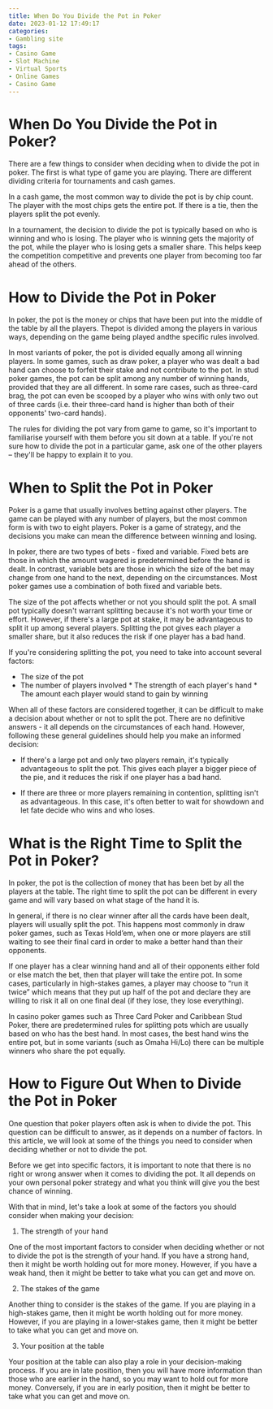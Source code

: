 ```yaml
---
title: When Do You Divide the Pot in Poker
date: 2023-01-12 17:49:17
categories:
- Gambling site
tags:
- Casino Game
- Slot Machine
- Virtual Sports
- Online Games
- Casino Game
---
```



#  When Do You Divide the Pot in Poker?

There are a few things to consider when deciding when to divide the pot in poker. The first is what type of game you are playing. There are different dividing criteria for tournaments and cash games.

In a cash game, the most common way to divide the pot is by chip count. The player with the most chips gets the entire pot. If there is a tie, then the players split the pot evenly.

In a tournament, the decision to divide the pot is typically based on who is winning and who is losing. The player who is winning gets the majority of the pot, while the player who is losing gets a smaller share. This helps keep the competition competitive and prevents one player from becoming too far ahead of the others.

#  How to Divide the Pot in Poker

In poker, the pot is the money or chips that have been put into the middle of the table by all the players. Thepot is divided among the players in various ways, depending on the game being played andthe specific rules involved.

In most variants of poker, the pot is divided equally among all winning players. In some games, such as draw poker, a player who was dealt a bad hand can choose to forfeit their stake and not contribute to the pot. In stud poker games, the pot can be split among any number of winning hands, provided that they are all different. In some rare cases, such as three-card brag, the pot can even be scooped by a player who wins with only two out of three cards (i.e. their three-card hand is higher than both of their opponents' two-card hands).

The rules for dividing the pot vary from game to game, so it's important to familiarise yourself with them before you sit down at a table. If you're not sure how to divide the pot in a particular game, ask one of the other players – they'll be happy to explain it to you.

#  When to Split the Pot in Poker

Poker is a game that usually involves betting against other players. The game can be played with any number of players, but the most common form is with two to eight players. Poker is a game of strategy, and the decisions you make can mean the difference between winning and losing.

In poker, there are two types of bets - fixed and variable. Fixed bets are those in which the amount wagered is predetermined before the hand is dealt. In contrast, variable bets are those in which the size of the bet may change from one hand to the next, depending on the circumstances. Most poker games use a combination of both fixed and variable bets.

The size of the pot affects whether or not you should split the pot. A small pot typically doesn't warrant splitting because it's not worth your time or effort. However, if there's a large pot at stake, it may be advantageous to split it up among several players. Splitting the pot gives each player a smaller share, but it also reduces the risk if one player has a bad hand.

If you're considering splitting the pot, you need to take into account several factors:

* The size of the pot
 * The number of players involved * The strength of each player's hand * The amount each player would stand to gain by winning

When all of these factors are considered together, it can be difficult to make a decision about whether or not to split the pot. There are no definitive answers - it all depends on the circumstances of each hand. However, following these general guidelines should help you make an informed decision:

* If there's a large pot and only two players remain, it's typically advantageous to split the pot. This gives each player a bigger piece of the pie, and it reduces the risk if one player has a bad hand.

* If there are three or more players remaining in contention, splitting isn't as advantageous. In this case, it's often better to wait for showdown and let fate decide who wins and who loses.

#  What is the Right Time to Split the Pot in Poker?

In poker, the pot is the collection of money that has been bet by all the players at the table. The right time to split the pot can be different in every game and will vary based on what stage of the hand it is.

In general, if there is no clear winner after all the cards have been dealt, players will usually split the pot. This happens most commonly in draw poker games, such as Texas Hold’em, when one or more players are still waiting to see their final card in order to make a better hand than their opponents.

If one player has a clear winning hand and all of their opponents either fold or else match the bet, then that player will take the entire pot. In some cases, particularly in high-stakes games, a player may choose to “run it twice” which means that they put up half of the pot and declare they are willing to risk it all on one final deal (if they lose, they lose everything).

In casino poker games such as Three Card Poker and Caribbean Stud Poker, there are predetermined rules for splitting pots which are usually based on who has the best hand. In most cases, the best hand wins the entire pot, but in some variants (such as Omaha Hi/Lo) there can be multiple winners who share the pot equally.

#  How to Figure Out When to Divide the Pot in Poker

One question that poker players often ask is when to divide the pot. This question can be difficult to answer, as it depends on a number of factors. In this article, we will look at some of the things you need to consider when deciding whether or not to divide the pot.

Before we get into specific factors, it is important to note that there is no right or wrong answer when it comes to dividing the pot. It all depends on your own personal poker strategy and what you think will give you the best chance of winning.

With that in mind, let's take a look at some of the factors you should consider when making your decision:

1. The strength of your hand

One of the most important factors to consider when deciding whether or not to divide the pot is the strength of your hand. If you have a strong hand, then it might be worth holding out for more money. However, if you have a weak hand, then it might be better to take what you can get and move on.

2. The stakes of the game

Another thing to consider is the stakes of the game. If you are playing in a high-stakes game, then it might be worth holding out for more money. However, if you are playing in a lower-stakes game, then it might be better to take what you can get and move on.

3. Your position at the table

Your position at the table can also play a role in your decision-making process. If you are in late position, then you will have more information than those who are earlier in the hand, so you may want to hold out for more money. Conversely, if you are in early position, then it might be better to take what you can get and move on.